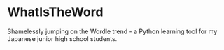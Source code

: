 # WhatIsTheWord
Shamelessly jumping on the Wordle trend - a Python learning tool for my Japanese junior high school students.
